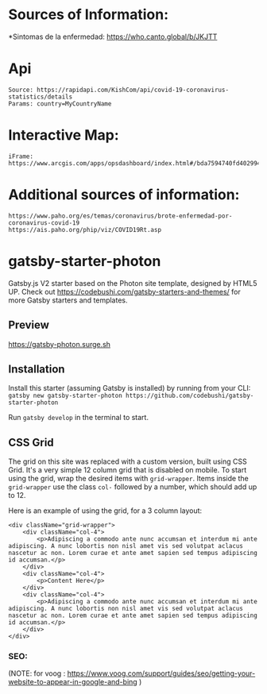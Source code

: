 # Sources of Information:
*Sintomas de la enfermedad: https://who.canto.global/b/JKJTT 

# Api
    Source: https://rapidapi.com/KishCom/api/covid-19-coronavirus-statistics/details
    Params: country=MyCountryName

# Interactive Map:
    iFrame: https://www.arcgis.com/apps/opsdashboard/index.html#/bda7594740fd40299423467b48e9ecf6 

# Additional sources of information:
    https://www.paho.org/es/temas/coronavirus/brote-enfermedad-por-coronavirus-covid-19
    https://ais.paho.org/phip/viz/COVID19Rt.asp 

# gatsby-starter-photon

Gatsby.js V2 starter based on the Photon site template, designed by HTML5 UP. Check out https://codebushi.com/gatsby-starters-and-themes/ for more Gatsby starters and templates.

## Preview

https://gatsby-photon.surge.sh

## Installation

Install this starter (assuming Gatsby is installed) by running from your CLI:
`gatsby new gatsby-starter-photon https://github.com/codebushi/gatsby-starter-photon`

Run `gatsby develop` in the terminal to start.

## CSS Grid

The grid on this site was replaced with a custom version, built using CSS Grid. It's a very simple 12 column grid that is disabled on mobile. To start using the grid, wrap the desired items with `grid-wrapper`. Items inside the `grid-wrapper` use the class `col-` followed by a number, which should add up to 12.

Here is an example of using the grid, for a 3 column layout:

```
<div className="grid-wrapper">
    <div className="col-4">
        <p>Adipiscing a commodo ante nunc accumsan et interdum mi ante adipiscing. A nunc lobortis non nisl amet vis sed volutpat aclacus nascetur ac non. Lorem curae et ante amet sapien sed tempus adipiscing id accumsan.</p>
    </div>
    <div className="col-4">
        <p>Content Here</p>
    </div>
    <div className="col-4">
        <p>Adipiscing a commodo ante nunc accumsan et interdum mi ante adipiscing. A nunc lobortis non nisl amet vis sed volutpat aclacus nascetur ac non. Lorem curae et ante amet sapien sed tempus adipiscing id accumsan.</p>
    </div>
</div>
```
### SEO:

(NOTE: for voog : https://www.voog.com/support/guides/seo/getting-your-website-to-appear-in-google-and-bing )
